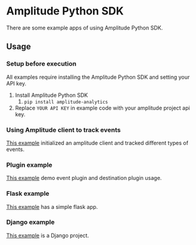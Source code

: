 # Amplitude Python SDK

There are some example apps of using Amplitude Python SDK.

## Usage

### Setup before execution

All examples require installing the Amplitude Python SDK and setting your API key.

1. Install Amplitude Python SDK
   1. `pip install amplitude-analytics`
2. Replace `YOUR API KEY` in example code with your amplitude project api key.

### Using Amplitude client to track events

[This example](track_example) initialized an amplitude client and tracked different types of events.

### Plugin example

[This example](plugin_example) demo event plugin and destination plugin usage.

### Flask example

[This example](flask_example) has a simple flask app.

### Django example

[This example](django_example) is a Django project.